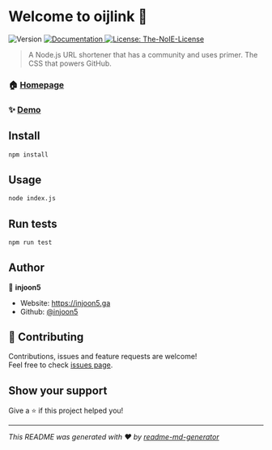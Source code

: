 # Welcome to oijlink 👋
<p>
  <img alt="Version" src="https://img.shields.io/badge/version-1.1.0-blue.svg?cacheSeconds=2592000" />
  <a href="/" target="_blank">
    <img alt="Documentation" src="https://img.shields.io/badge/documentation-yes-brightgreen.svg" />
  </a>
  <a href="https://github.com/injoon5/oijlink/blob/master/licence" target="_blank">
    <img alt="License: The-NoIE-License" src="https://img.shields.io/badge/Licence-The--NoIE--License-yellow" />
  </a>
</p>

> A Node.js URL shortener that has a community and uses primer. The CSS that powers GitHub.

### 🏠 [Homepage](https://oijlink.glitch.me)

### ✨ [Demo](https://oijlink.glitch.me)

## Install

```sh
npm install
```

## Usage

```sh
node index.js
```

## Run tests

```sh
npm run test
```

## Author

👤 **injoon5**

* Website: https://injoon5.ga
* Github: [@injoon5](https://github.com/injoon5)

## 🤝 Contributing

Contributions, issues and feature requests are welcome!<br />Feel free to check [issues page](https://github.com/injoon5/oijlink/issues). 

## Show your support

Give a ⭐️ if this project helped you!

***
_This README was generated with ❤️ by [readme-md-generator](https://github.com/kefranabg/readme-md-generator)_
